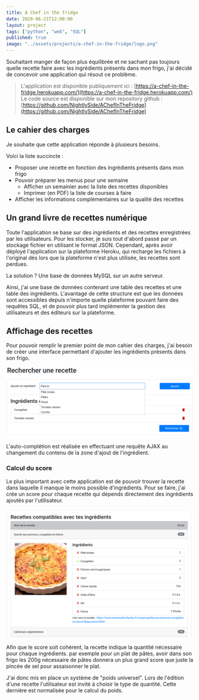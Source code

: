 ```yaml
---
title: A Chef in the fridge
date: 2020-06-21T12:00:00
layout: project
tags: ["python", "web", "SQL"]
published: true
image: "../assets/projects/a-chef-in-the-fridge/logo.png"
---
```


Souhaitant manger de façon plus équilibrée et ne sachant pas toujours quelle recette faire avec les ingrédients présents dans mon frigo, j'ai décidé de concevoir une application qui résout ce problème.

> L'application est disponible publiquement ici : [https://a-chef-in-the-fridge.herokuapp.com/](https://a-chef-in-the-fridge.herokuapp.com/)
> Le code source est disponible sur mon repository github : [https://github.com/NightlySide/AChefInTheFridge](https://github.com/NightlySide/AChefInTheFridge)

## Le cahier des charges

Je souhaite que cette application réponde à plusieurs besoins.

Voici la liste succincte :

- Proposer une recette en fonction des ingrédients présents dans mon frigo
- Pouvoir préparer les menus pour une semaine
  - Afficher un semainier avec la liste des recettes disponibles
  - Imprimer (en PDF) la liste de courses à faire
- Afficher les informations complémentaires sur la qualité des recettes

## Un grand livre de recettes numérique

Toute l'application se base sur des ingrédients et des recettes enregistrées par les utilisateurs. Pour les stocker, je suis tout d'abord passé par un stockage fichier en utilisant le format JSON. Cependant, après avoir déployé l'application sur la plateforme Heroku, qui recharge les fichiers à l'original dès lors que la plateforme n'est plus utilisée, les recettes sont perdues.

La solution ? Une base de données MySQL sur un autre serveur.

Ainsi, j'ai une base de données contenant une table des recettes et une table des ingrédients. L'avantage de cette structure est que les données sont accessibles depuis n'importe quelle plateforme pouvant faire des requêtes SQL, et de pouvoir plus tard implémenter la gestion des utilisateurs et des éditeurs sur la plateforme.

## Affichage des recettes

Pour pouvoir remplir le premier point de mon cahier des charges, j'ai besoin de créer une interface permettant d'ajouter les ingrédients présents dans son frigo.

![Ajout d'un ingrédient](../assets/projects/a-chef-in-the-fridge/ajout_ingredient.png)

L'auto-complétion est réalisée en effectuant une requête AJAX au changement du contenu de la zone d'ajout de l'ingrédient.

### Calcul du score

Le plus important avec cette application est de pouvoir trouver la recette dans laquelle il manque le moins possible d'ingrédients. Pour se faire, j'ai crée un score pour chaque recette qui dépends directement des ingrédients ajoutés par l'utilisateur.

![Score des recettes](../assets/projects/a-chef-in-the-fridge/recettes_score.png)

Afin que le score soit cohérent, la recette indique la quantité nécessaire pour chaque ingrédients. par exemple pour un plat de pâtes, avoir dans son frigo les 200g nécessaire de pâtes donnera un plus grand score que juste la pincée de sel pour assaisonner le plat.

J'ai donc mis en place un système de "poids universel". Lors de l'édition d'une recette l'utilisateur est invité à choisir le type de quantité. Cette dernière est normalisée pour le calcul du poids.
